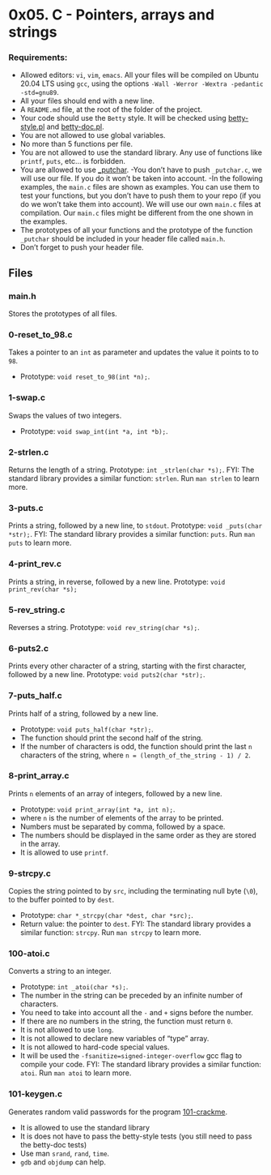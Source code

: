 # 0x05. C - Pointers, arrays and strings

### Requirements:
- Allowed editors: `vi`, `vim`, `emacs`.
All your files will be compiled on Ubuntu 20.04 LTS using `gcc`, using the options `-Wall -Werror -Wextra -pedantic -std=gnu89`.
- All your files should end with a new line.
- A `README.md` file, at the root of the folder of the project.
- Your code should use the `Betty` style. It will be checked using [betty-style.pl](https://github.com/holbertonschool/Betty/blob/master/betty-style.pl) and [betty-doc.pl](https://github.com/holbertonschool/Betty/blob/master/betty-doc.pl).
- You are not allowed to use global variables.
- No more than 5 functions per file.
- You are not allowed to use the standard library. Any use of functions like `printf`, `puts`, etc… is forbidden.
- You are allowed to use [_putchar](https://github.com/holbertonschool/_putchar.c/blob/master/_putchar.c).
 -You don’t have to push `_putchar.c`, we will use our file. If you do it won’t be taken into account.
 -In the following examples, the `main.c` files are shown as examples. You can use them to test your functions, but you don’t have to push them to your repo (if you do we won’t take them into account). We will use our own `main.c` files at compilation. Our `main.c` files might be different from the one shown in the examples.
- The prototypes of all your functions and the prototype of the function `_putchar` should be included in your header file called `main.h`.
- Don’t forget to push your header file.

## Files
### main.h
Stores the prototypes of all files.

### 0-reset_to_98.c
Takes a pointer to an `int` as parameter and updates the value it points to to `98`.
- Prototype: `void reset_to_98(int *n);`.

### 1-swap.c
Swaps the values of two integers.
- Prototype: `void swap_int(int *a, int *b);`.

### 2-strlen.c
Returns the length of a string.
Prototype: `int _strlen(char *s);`.
FYI: The standard library provides a similar function: `strlen`. Run `man strlen` to learn more.

### 3-puts.c
Prints a string, followed by a new line, to `stdout`.
Prototype: `void _puts(char *str);`.
FYI: The standard library provides a similar function: `puts`. Run `man puts` to learn more.

### 4-print_rev.c
Prints a string, in reverse, followed by a new line.
Prototype: `void print_rev(char *s);`

### 5-rev_string.c
Reverses a string.
Prototype: `void rev_string(char *s);`.

### 6-puts2.c
Prints every other character of a string, starting with the first character, followed by a new line.
Prototype: `void puts2(char *str);`.

### 7-puts_half.c
Prints half of a string, followed by a new line.
- Prototype: `void puts_half(char *str);`.
- The function should print the second half of the string.
- If the number of characters is odd, the function should print the last `n` characters of the string, where `n = (length_of_the_string - 1) / 2`.

### 8-print_array.c
Prints `n` elements of an array of integers, followed by a new line.
- Prototype: `void print_array(int *a, int n);`.
- where `n` is the number of elements of the array to be printed.
- Numbers must be separated by comma, followed by a space.
- The numbers should be displayed in the same order as they are stored in the array.
- It is allowed to use `printf`.

### 9-strcpy.c
Copies the string pointed to by `src`, including the terminating null byte (`\0`), to the buffer pointed to by `dest`.
- Prototype: `char *_strcpy(char *dest, char *src);`.
- Return value: the pointer to `dest`.
FYI: The standard library provides a similar function: `strcpy`. Run `man strcpy` to learn more.

### 100-atoi.c
Converts a string to an integer.
- Prototype: `int _atoi(char *s);`.
- The number in the string can be preceded by an infinite number of characters.
- You need to take into account all the `-` and `+` signs before the number.
- If there are no numbers in the string, the function must return `0`.
- It is not allowed to use `long`.
- It is not allowed to declare new variables of “type” array.
- It is not allowed to hard-code special values.
- It will be used the `-fsanitize=signed-integer-overflow` gcc flag to compile your code.
FYI: The standard library provides a similar function: `atoi`. Run `man atoi` to learn more.

### 101-keygen.c
Generates random valid passwords for the program [101-crackme](https://github.com/holbertonschool/0x04.c).
- It is allowed to use the standard library
- It is does not have to pass the betty-style tests (you still need to pass the betty-doc tests)
- Use man `srand`, `rand`, `time`.
- `gdb` and `objdump` can help.

